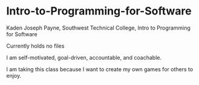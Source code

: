 # Intro-to-Programming-for-Software

Kaden Joseph Payne, Southwest Technical College, Intro to Programming for Software

Currently holds no files

I am self-motivated, goal-driven, accountable, and coachable. 

I am taking this class because I want to create my own games for others to enjoy.
